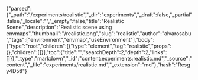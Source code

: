 {"parsed":{"_path":"/experiments/realistic","_dir":"experiments","_draft":false,"_partial":false,"_locale":"","_empty":false,"title":"Realistic Scene","description":"Realistic scene using envmaps","thumbnail":"/realistic.png","slug":"realistic","author":"alvarosabu","tags":["environment","envmap","useEnvironment"],"body":{"type":"root","children":[{"type":"element","tag":"realistic","props":{},"children":[]}],"toc":{"title":"","searchDepth":2,"depth":2,"links":[]}},"_type":"markdown","_id":"content:experiments:realistic.md","_source":"content","_file":"experiments/realistic.md","_extension":"md"},"hash":"Resgy4D5tI"}